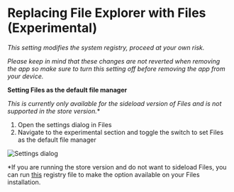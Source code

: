 # Replacing File Explorer with Files (Experimental)

*This setting modifies the system registry, proceed at your own risk.*

*Please keep in mind that these changes are not reverted when removing the app so make sure to turn this setting off before removing the app from your device.*

**Setting Files as the default file manager**

*This is currently only available for the sideload version of Files and is not supported in the store version.**
1. Open the settings dialog in Files
2. Navigate to the experimental section and toggle the switch to set Files as the default file manager

![Settings dialog](/docs-resources/Settings-Dialog-Experimental.png)

*If you are running the store version and do not want to sideload Files, you can run [this](https://raw.githubusercontent.com/files-community/Files/main/src/Files.Launcher/Assets/FilesOpenDialog/UnsetFilesAsDefault.reg) registry file to make the option available on your Files installation.
